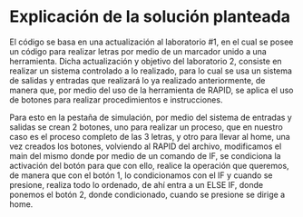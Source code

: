 
# Explicación de la solución planteada

El código se basa en una actualización al laboratorio #1, en el cual se posee un código para realizar letras por medio de un marcador unido a una herramienta.
Dicha actualización y objetivo del laboratorio 2, consiste en realizar un sistema controlado a lo realizado, para lo cual se usa un sistema de salidas y entradas que realizará lo ya realizado anteriormente, de manera que, por medio del uso de la herramienta de RAPID, se aplica el uso de botones para realizar procedimientos e instrucciones.

Para esto en la pestaña de simulación, por medio del sistema de entradas y salidas se crean 2 botones, uno para realizar un proceso, que en nuestro caso es el proceso completo de las 3 letras, y otro para llevar al home, una vez creados los botones, volviendo al RAPID del archivo, modificamos el main del mismo donde por medio de un comando de IF, se condiciona la activación del botón para que con ello, realice la operación que queremos, de manera que con el botón 1, lo condicionamos con el IF y cuando se presione, realiza todo lo ordenado, de ahí entra a un ELSE IF, donde ponemos el botón 2, donde condicionado, cuando se presione se dirige a home.

